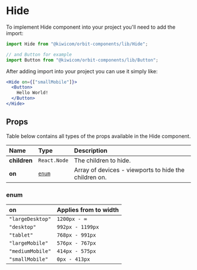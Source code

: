 # Hide
To implement Hide component into your project you'll need to add the import:
```jsx
import Hide from "@kiwicom/orbit-components/lib/Hide";

// and Button for example
import Button from "@kiwicom/orbit-components/lib/Button";
```
After adding import into your project you can use it simply like:
```jsx
<Hide on={["smallMobile"]}>
  <Button>
    Hello World!
  </Button>
</Hide>
```
## Props
Table below contains all types of the props available in the Hide component.

| Name          | Type              | Description                     |
| :------------ | :---------------- |:------------------------------- |
| **children**  | `React.Node`      | The children to hide. 
| **on**        | [`enum`](#enum)   | Array of devices - viewports to hide the children on.
  
### enum
| on                | Applies from to width |
| :---------------- | :-------------------- |
| `"largeDesktop"`  | `1200px - ∞`          |
| `"desktop"`       | `992px - 1199px`      |
| `"tablet"`        | `768px - 991px`       |
| `"largeMobile"`   | `576px - 767px`       |
| `"mediumMobile"`  | `414px - 575px`       |
| `"smallMobile"`   | `0px - 413px`         |
